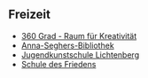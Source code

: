 ## Freizeit

- [360 Grad - Raum für Kreativität](360Grad.html)
- [Anna-Seghers-Bibliothek](Bibliothek.html)
- [Jugendkunstschule Lichtenberg](JUKS.html)
- [Schule des Friedens](SchuleFrieden.html)

